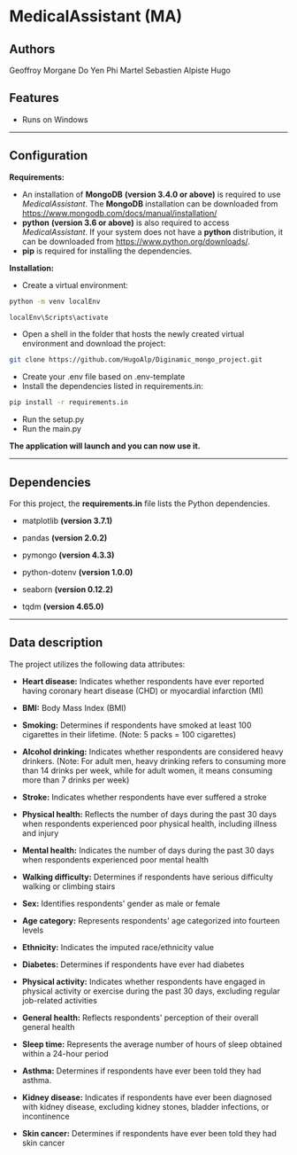 # **MedicalAssistant (MA)**

## **Authors**

Geoffroy Morgane
Do Yen Phi
Martel Sebastien 
Alpiste Hugo

## **Features**

- Runs on Windows

---

## **Configuration**

**Requirements:**

- An installation of **MongoDB** **(version 3.4.0 or above)** is required to use _MedicalAssistant_. The **MongoDB** installation can be downloaded from https://www.mongodb.com/docs/manual/installation/
- **python** **(version 3.6 or above)** is also required to access _MedicalAssistant_. If your system does not have a **python** distribution, it can be downloaded from https://www.python.org/downloads/.
- **pip** is required for installing the dependencies.

**Installation:**

- Create a virtual environment:

```sh
python -m venv localEnv
```

```sh
localEnv\Scripts\activate
```

- Open a shell in the folder that hosts the newly created virtual environment and download the project:

```sh
git clone https://github.com/HugoAlp/Diginamic_mongo_project.git
```

- Create your .env file based on .env-template
- Install the dependencies listed in requirements.in:

```sh
pip install -r requirements.in
```

- Run the setup.py
- Run the main.py

**The application will launch and you can now use it.**

---

## **Dependencies**

For this project, the **requirements.in** file lists the Python dependencies.

- matplotlib **(version 3.7.1)**

- pandas **(version 2.0.2)**

- pymongo **(version 4.3.3)**

- python-dotenv **(version 1.0.0)**

- seaborn **(version 0.12.2)**

- tqdm **(version 4.65.0)**

---

## **Data description**

The project utilizes the following data attributes:

- **Heart disease:** Indicates whether respondents have ever reported having coronary heart disease (CHD) or myocardial infarction (MI)

- **BMI:** Body Mass Index (BMI)

- **Smoking:** Determines if respondents have smoked at least 100 cigarettes in their lifetime. (Note: 5 packs = 100 cigarettes)

- **Alcohol drinking:** Indicates whether respondents are considered heavy drinkers. (Note: For adult men, heavy drinking refers to consuming more than 14 drinks per week, while for adult women, it means consuming more than 7 drinks per week)

- **Stroke:** Indicates whether respondents have ever suffered a stroke

- **Physical health:** Reflects the number of days during the past 30 days when respondents experienced poor physical health, including illness and injury

- **Mental health:** Indicates the number of days during the past 30 days when respondents experienced poor mental health

- **Walking difficulty:** Determines if respondents have serious difficulty walking or climbing stairs

- **Sex:** Identifies respondents' gender as male or female

- **Age category:** Represents respondents' age categorized into fourteen levels

- **Ethnicity:** Indicates the imputed race/ethnicity value

- **Diabetes:** Determines if respondents have ever had diabetes

- **Physical activity:** Indicates whether respondents have engaged in physical activity or exercise during the past 30 days, excluding regular job-related activities

- **General health:** Reflects respondents' perception of their overall general health

- **Sleep time:** Represents the average number of hours of sleep obtained within a 24-hour period

- **Asthma:** Determines if respondents have ever been told they had asthma.

- **Kidney disease:** Indicates if respondents have ever been diagnosed with kidney disease, excluding kidney stones, bladder infections, or incontinence

- **Skin cancer:** Determines if respondents have ever been told they had skin cancer
